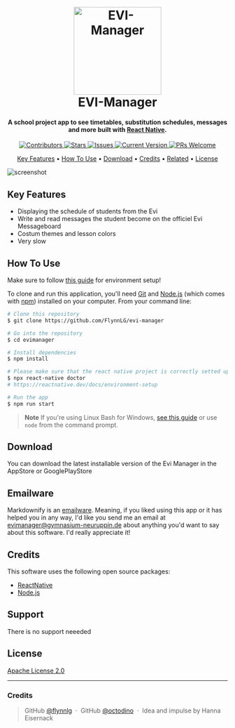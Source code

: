 
<h1 align="center">
  <br>
  <a href="http://github.com/FlynnLG/evi-manager/releases"><img src="https://github.com/FlynnLG/evi-manager/assets/62892734/33552426-cea2-419b-b956-86bd43a9ce14" alt="EVI-Manager" width="200" ></a>
  <br>
  EVI-Manager
  <br>
</h1>

<h4 align="center">A school project app to see timetables, substitution schedules, messages and more built with <a href="https://reactnative.dev" target="_blank">React Native</a>.</h4>

<p align="center">

  <a href="https://github.com/FlynnLG/evi-manager/graphs/contributors">
    <img src="https://img.shields.io/github/contributors/FlynnLG/evi-manager.svg?style=flat-square"
	 alt="Contributors">
  </a>
	
  <a href="https://github.com/FlynnLG/evi-manager/stargazers">
    <img src="https://img.shields.io/github/stars/FlynnLG/evi-manager.svg"
	 alt="Stars">
  </a>
	
  <a href="https://github.com/FlynnLG/evi-manager/issues">
    <img src="https://img.shields.io/github/issues/FlynnLG/evi-manager.svg"
	 alt="Issues">
  </a>
	
  <a href="https://github.com/FlynnLG/evi-manager">
    <img src="https://img.shields.io/badge/version-1.0.0_ALPHA-green.svg"
	 alt="Current Version">
  </a>
	
  <a href="http://makeapullrequest.com">
    <img src="https://img.shields.io/badge/PRs-welcome-brightgreen.svg"
	 alt="PRs Welcome">
  </a>
	
	
	
 
 
</p>

<p align="center">
  <a href="#key-features">Key Features</a> •
  <a href="#how-to-use">How To Use</a> •
  <a href="#download">Download</a> •
  <a href="#credits">Credits</a> •
  <a href="#related">Related</a> •
  <a href="#license">License</a>
</p>

![screenshot](https://raw.githubusercontent.com/amitmerchant1990/electron-markdownify/master/app/img/markdownify.gif)

## Key Features

* Displaying the schedule of students from the Evi
* Write and read messages the student become on the officiel Evi Messageboard
* Costum themes and lesson colors
* Very slow

## How To Use
Make sure to follow [this guide](https://reactnative.dev/docs/environment-setup) for environment setup!

To clone and run this application, you'll need [Git](https://git-scm.com) and [Node.js](https://nodejs.org/en/download/) (which comes with [npm](http://npmjs.com)) installed on your computer. From your command line:

```bash
# Clone this repository
$ git clone https://github.com/FlynnLG/evi-manager

# Go into the repository
$ cd evimanager

# Install dependencies
$ npm install

# Please make sure that the react native project is correctly setted up
$ npx react-native doctor
# https://reactnative.dev/docs/environment-setup

# Run the app
$ npm run start
```

> **Note**
> If you're using Linux Bash for Windows, [see this guide](https://www.howtogeek.com/261575/how-to-run-graphical-linux-desktop-applications-from-windows-10s-bash-shell/) or use `node` from the command prompt.


## Download

You can download the latest installable version of the Evi Manager in the AppStore or GooglePlayStore

## Emailware

Markdownify is an [emailware](https://en.wiktionary.org/wiki/emailware). Meaning, if you liked using this app or it has helped you in any way, I'd like you send me an email at <evimanager@gymnasium-neuruppin.de> about anything you'd want to say about this software. I'd really appreciate it!

## Credits

This software uses the following open source packages:

- [ReactNative](https://github.com/facebook/react-native)
- [Node.js](https://nodejs.org/)

## Support
 
 There is no support neeeded


## License

[Apache License 2.0](http://www.apache.org/licenses/)

---

### Credits
> GitHub [@flynnlg](https://github.com/flynnlg) &nbsp;&middot;&nbsp;
> GitHub [@octodino](https://github.com/octodino) &nbsp;&middot;&nbsp;
> Idea and impulse by Hanna Eisernack